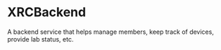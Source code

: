 # XRCBackend
 A backend service that helps manage members, keep track of devices, provide lab status, etc.